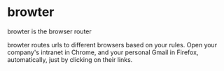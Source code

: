browter
=======

browter is the browser router

browter routes urls to different browsers based on your rules. Open your company's intranet in Chrome, and your personal Gmail in Firefox, automatically, just by clicking on their links.
